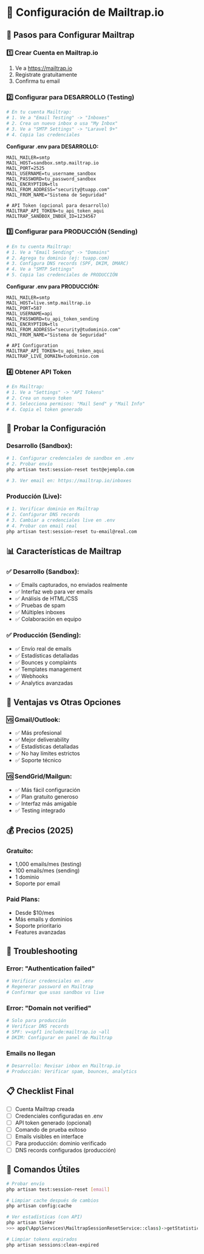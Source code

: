 # 📧 Configuración de Mailtrap.io

## 🚀 Pasos para Configurar Mailtrap

### 1️⃣ Crear Cuenta en Mailtrap.io

1. Ve a https://mailtrap.io
2. Registrate gratuitamente
3. Confirma tu email

### 2️⃣ Configurar para DESARROLLO (Testing)

```bash
# En tu cuenta Mailtrap:
# 1. Ve a "Email Testing" -> "Inboxes"
# 2. Crea un nuevo inbox o usa "My Inbox"
# 3. Ve a "SMTP Settings" -> "Laravel 9+"
# 4. Copia las credenciales
```

**Configurar .env para DESARROLLO:**

```env
MAIL_MAILER=smtp
MAIL_HOST=sandbox.smtp.mailtrap.io
MAIL_PORT=2525
MAIL_USERNAME=tu_username_sandbox
MAIL_PASSWORD=tu_password_sandbox
MAIL_ENCRYPTION=tls
MAIL_FROM_ADDRESS="security@tuapp.com"
MAIL_FROM_NAME="Sistema de Seguridad"

# API Token (opcional para desarrollo)
MAILTRAP_API_TOKEN=tu_api_token_aqui
MAILTRAP_SANDBOX_INBOX_ID=1234567
```

### 3️⃣ Configurar para PRODUCCIÓN (Sending)

```bash
# En tu cuenta Mailtrap:
# 1. Ve a "Email Sending" -> "Domains"
# 2. Agrega tu dominio (ej: tuapp.com)
# 3. Configura DNS records (SPF, DKIM, DMARC)
# 4. Ve a "SMTP Settings"
# 5. Copia las credenciales de PRODUCCIÓN
```

**Configurar .env para PRODUCCIÓN:**

```env
MAIL_MAILER=smtp
MAIL_HOST=live.smtp.mailtrap.io
MAIL_PORT=587
MAIL_USERNAME=api
MAIL_PASSWORD=tu_api_token_sending
MAIL_ENCRYPTION=tls
MAIL_FROM_ADDRESS="security@tudominio.com"
MAIL_FROM_NAME="Sistema de Seguridad"

# API Configuration
MAILTRAP_API_TOKEN=tu_api_token_aqui
MAILTRAP_LIVE_DOMAIN=tudominio.com
```

### 4️⃣ Obtener API Token

```bash
# En Mailtrap:
# 1. Ve a "Settings" -> "API Tokens"
# 2. Crea un nuevo token
# 3. Selecciona permisos: "Mail Send" y "Mail Info"
# 4. Copia el token generado
```

## 🧪 Probar la Configuración

### Desarrollo (Sandbox):

```bash
# 1. Configurar credenciales de sandbox en .env
# 2. Probar envío
php artisan test:session-reset test@ejemplo.com

# 3. Ver email en: https://mailtrap.io/inboxes
```

### Producción (Live):

```bash
# 1. Verificar dominio en Mailtrap
# 2. Configurar DNS records
# 3. Cambiar a credenciales live en .env
# 4. Probar con email real
php artisan test:session-reset tu-email@real.com
```

## 📊 Características de Mailtrap

### ✅ Desarrollo (Sandbox):

-   ✅ Emails capturados, no enviados realmente
-   ✅ Interfaz web para ver emails
-   ✅ Análisis de HTML/CSS
-   ✅ Pruebas de spam
-   ✅ Múltiples inboxes
-   ✅ Colaboración en equipo

### ✅ Producción (Sending):

-   ✅ Envío real de emails
-   ✅ Estadísticas detalladas
-   ✅ Bounces y complaints
-   ✅ Templates management
-   ✅ Webhooks
-   ✅ Analytics avanzadas

## 🎯 Ventajas vs Otras Opciones

### 🆚 Gmail/Outlook:

-   ✅ Más profesional
-   ✅ Mejor deliverability
-   ✅ Estadísticas detalladas
-   ✅ No hay límites estrictos
-   ✅ Soporte técnico

### 🆚 SendGrid/Mailgun:

-   ✅ Más fácil configuración
-   ✅ Plan gratuito generoso
-   ✅ Interfaz más amigable
-   ✅ Testing integrado

## 💰 Precios (2025)

### Gratuito:

-   1,000 emails/mes (testing)
-   100 emails/mes (sending)
-   1 dominio
-   Soporte por email

### Paid Plans:

-   Desde $10/mes
-   Más emails y dominios
-   Soporte prioritario
-   Features avanzadas

## 🔧 Troubleshooting

### Error: "Authentication failed"

```bash
# Verificar credenciales en .env
# Regenerar password en Mailtrap
# Confirmar que usas sandbox vs live
```

### Error: "Domain not verified"

```bash
# Solo para producción
# Verificar DNS records
# SPF: v=spf1 include:mailtrap.io ~all
# DKIM: Configurar en panel de Mailtrap
```

### Emails no llegan

```bash
# Desarrollo: Revisar inbox en Mailtrap.io
# Producción: Verificar spam, bounces, analytics
```

## 📋 Checklist Final

-   [ ] Cuenta Mailtrap creada
-   [ ] Credenciales configuradas en .env
-   [ ] API token generado (opcional)
-   [ ] Comando de prueba exitoso
-   [ ] Emails visibles en interface
-   [ ] Para producción: dominio verificado
-   [ ] DNS records configurados (producción)

## 🚀 Comandos Útiles

```bash
# Probar envío
php artisan test:session-reset [email]

# Limpiar cache después de cambios
php artisan config:cache

# Ver estadísticas (con API)
php artisan tinker
>>> app(\App\Services\MailtrapSessionResetService::class)->getStatistics()

# Limpiar tokens expirados
php artisan sessions:clean-expired
```
